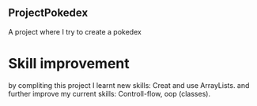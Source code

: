## ProjectPokedex
A project where I try to create a pokedex

# Skill improvement
by compliting this project I learnt new skills: Creat and use ArrayLists.
and
further improve my current skills: Controll-flow, oop (classes).
